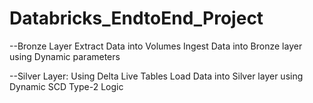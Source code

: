 # Databricks_EndtoEnd_Project

--Bronze Layer
Extract Data into Volumes
Ingest Data into Bronze layer using Dynamic parameters

--Silver Layer:
Using Delta Live Tables
Load Data into Silver layer using Dynamic SCD Type-2 Logic 
